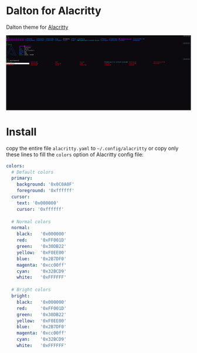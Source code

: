 # Dalton for Alacritty

Dalton theme for [Alacritty](https://github.com/alacritty/alacritty)

![Capture](assets/capture.png)

# Install

copy the entire file `alacritty.yaml` to `~/.config/alacritty` or copy only these lines to fill the `colors` option of Alacritty config file:

```yaml
colors:
  # Default colors
  primary:
    background: '0x0C0A0F'
    foreground: '0xffffff'
  cursor:
    text: '0x000000'
    cursor: '0xffffff'

  # Normal colors
  normal:
    black:   '0x000000'
    red:     '0xFF001D'
    green:   '0x30DB22'
    yellow:  '0xF0EE00'
    blue:    '0x2B7DF0'
    magenta: '0xcc00ff'
    cyan:    '0x32BCD9'
    white:   '0xFFFFFF'

  # Bright colors
  bright:
    black:   '0x000000'
    red:     '0xFF001D'
    green:   '0x30DB22'
    yellow:  '0xF0EE00'
    blue:    '0x2B7DF0'
    magenta: '0xcc00ff'
    cyan:    '0x32BCD9'
    white:   '0xFFFFFF'
```
